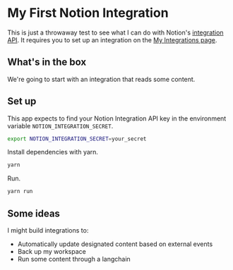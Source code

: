 # My First Notion Integration

This is just a throwaway test to see what I can do with Notion's [integration API](https://www.notion.so/integrations/all). It requires you to set up an integration on the [My Integrations page](https://www.notion.so/my-integration).

## What's in the box

We're going to start with an integration that reads some content.

## Set up

This app expects to find your Notion Integration API key in the environment variable `NOTION_INTEGRATION_SECRET`.

```bash
export NOTION_INTEGRATION_SECRET=your_secret
```

Install dependencies with yarn.

```bash
yarn
```

Run.

```bash
yarn run
```

## Some ideas

I might build integrations to:

- Automatically update designated content based on external events
- Back up my workspace
- Run some content through a langchain